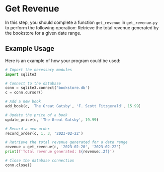 # Get Revenue

In this step, you should complete a function `get_revenue` in `get_revenue.py` to perform the following operation: Retrieve the total revenue generated by the bookstore for a given date range.

## Example Usage

Here is an example of how your program could be used:

```python
# Import the necessary modules
import sqlite3

# Connect to the database
conn = sqlite3.connect('bookstore.db')
c = conn.cursor()

# Add a new book
add_book(c, 'The Great Gatsby', 'F. Scott Fitzgerald', 15.99)

# Update the price of a book
update_price(c, 'The Great Gatsby', 19.99)

# Record a new order
record_order(c, 1, 3, '2023-02-22')

# Retrieve the total revenue generated for a date range
revenue = get_revenue(c, '2023-02-20', '2023-02-22')
print(f'Total revenue generated: ${revenue:.2f}')

# Close the database connection
conn.close()
```
